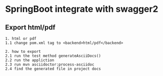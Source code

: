 # SpringBoot integrate with swagger2
## Export html/pdf
    1. html or pdf
    1.1 change pom.xml tag to <backend>html/pdf</backend>
    
    2. how to export
    2.1 run the test method generateAsciiDocs()
    2.2 run the appliction
    2.3 run mvn asciidoctor:process-asciidoc
    2.4 find the generated file in project docs
    
    
